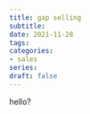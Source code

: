 ```yaml
---
title: gap selling
subtitle: 
date: 2021-11-28
tags: 
categories: 
- sales
series: 
draft: false
---
```


hello?